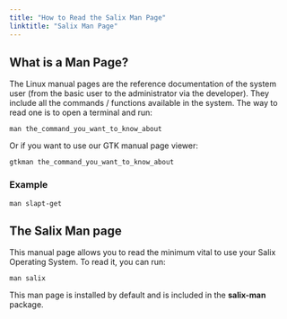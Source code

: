 ```yaml
---
title: "How to Read the Salix Man Page"
linktitle: "Salix Man Page"
---
```


## What is a Man Page? 

The Linux manual pages are the reference documentation of the system user (from
the basic user to the administrator via the developer). They include all the
commands / functions available in the system. The way to read one is to open a
terminal and run:

```
man the_command_you_want_to_know_about
```

Or if you want to use our GTK manual page viewer:

```
gtkman the_command_you_want_to_know_about
```

### Example

```
man slapt-get
```

## The Salix Man page 


This manual page allows you to read the minimum vital to use your Salix
Operating System. To read it, you can run:

```
man salix
```

This man page is installed by default and is included in the **salix-man**
package.

